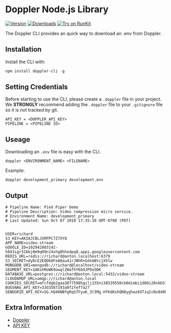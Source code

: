 # Doppler Node.js Library

[![Version](https://img.shields.io/npm/v/doppler-client.svg)](https://www.npmjs.org/package/doppler-cli)
[![Downloads](https://img.shields.io/npm/dm/doppler-client.svg)](https://www.npmjs.com/package/doppler-cli)
[![Try on RunKit](https://badge.runkitcdn.com/doppler-client.svg)](https://runkit.com/npm/doppler-cli)

The Doppler CLI provides an quick way to download an .env from Doppler.

## Installation

Install the CLI with:
``` js
npm install doppler-cli -g
```

## Setting Credentials

Before starting to use the CLI, please create a `.doppler` file in your project. We **STRONGLY** recommend
adding the `.doppler` file to your `.gitignore` file so it is not tracked by git. 

```
API_KEY = <DOPPLER_API_KEY>
PIPELINE = <PIPELINE ID>
```


## Useage

Downloading an `.env` file is easy with the CLI.

```
doppler <ENVIRONMENT_NAME> <FILENAME>
```

Example:
```
doppler development_primary development.env
```


## Output

```
# Pipeline Name: Pied Piper Demo
# Pipeline Description: Video compression micro service.
# Environment Name: development_primary
# Last Updated: Sun Oct 07 2018 17:35:30 GMT-0700 (PDT)


USER=richard
S3_KEY=AKIAJCBLJXRPPC7Z7XYQ
APP_NAME=video-stream
GOOGLE_ID=102942803142-h643igr316bj0m9q09n14shg0hhodpq8.apps.googleusercontent.com
REDIS_URL=redis://richard@anton.localhost:6379
S3_SECRET=dyDcE2EQD68FeA0au41rJBhR+GdsmBtcjXhlw
MONGODB_URI=mongodb://richard@localhost/video-stream
SEGMENT_KEY=1AKshMoWK9owqlZWafhY6bOJP9o5DK
DATABASE_URL=postgres://richard@anton.local:5432/video-stream
CLOUDAMQP_URL=amqp://richard@anton.local
COOKIES_SECRET=mfcfdgb2gaa3077598hgilj155ni38539550cb0dimbi1d60i28nbb579ci7if495c3bejbek8i1ab
BUGSNAG_API_KEY=33d3587193a0f2fef7a27
SENDGRID_API_KEY=SG.hQ46NBfgRqSfFyuK_3tIMg.HfKdKxhQN8yghwz6XTzqIcNv8d0kMWlmbkkFJA
```


## Extra Information

- [Doppler](https://doppler.market)
- [API KEY](https://doppler.market/workplace/api_key)


